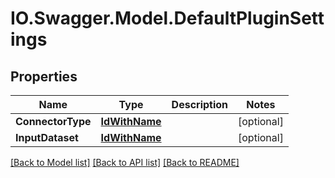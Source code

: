# IO.Swagger.Model.DefaultPluginSettings
## Properties

Name | Type | Description | Notes
------------ | ------------- | ------------- | -------------
**ConnectorType** | [**IdWithName**](IdWithName.md) |  | [optional] 
**InputDataset** | [**IdWithName**](IdWithName.md) |  | [optional] 

[[Back to Model list]](../README.md#documentation-for-models) [[Back to API list]](../README.md#documentation-for-api-endpoints) [[Back to README]](../README.md)

